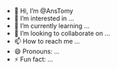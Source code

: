 - 👋 Hi, I’m @AnsTomy
- 👀 I’m interested in ...
- 🌱 I’m currently learning ...
- 💞️ I’m looking to collaborate on ...
- 📫 How to reach me ...
- 😄 Pronouns: ...
- ⚡ Fun fact: ...

<!---
AnsTomy/AnsTomy is a ✨ special ✨ repository because its `README.md` (this file) appears on your GitHub profile.
You can click the Preview link to take a look at your changes.
--->
